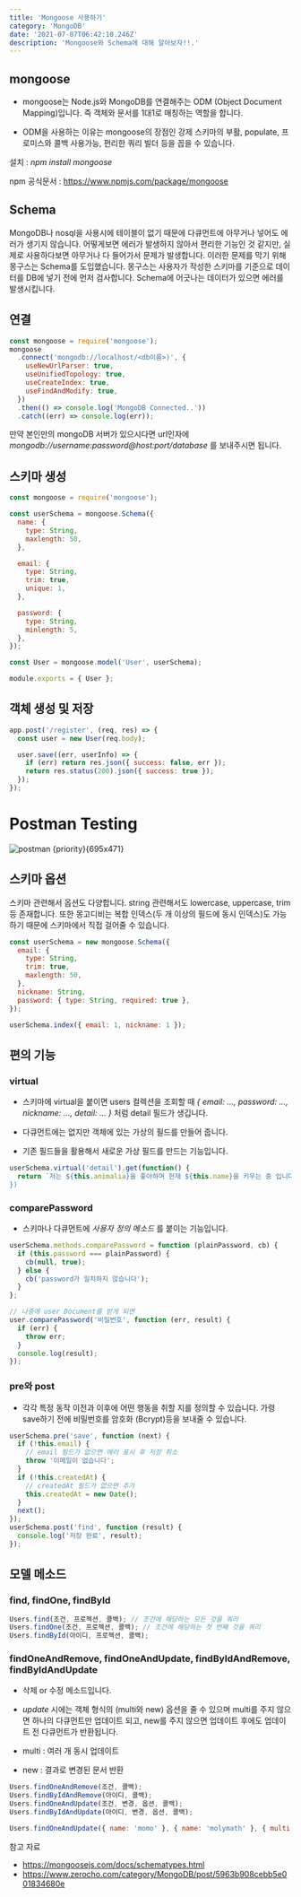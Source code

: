```yaml
---
title: 'Mongoose 사용하기'
category: 'MongoDB'
date: '2021-07-07T06:42:10.246Z'
description: 'Mongoose와 Schema에 대해 알아보자!!.'
---
```


## mongoose

- mongoose는 Node.js와 MongoDB를 연결해주는 ODM (Object Document Mapping)입니다. 즉 객체와 문서를 1대1로 매칭하는 역할을 합니다.

- ODM을 사용하는 이유는 mongoose의 장점인 강제 스키마의 부활, populate, 프로미스와 콜백 사용가능, 편리한 쿼리 빌더 등을 꼽을 수 있습니다.

설치 : _npm install mongoose_

npm 공식문서 : https://www.npmjs.com/package/mongoose

## Schema

MongoDB나 nosql을 사용시에 테이블이 없기 때문에 다큐먼트에 아무거나 넣어도 에러가 생기지 않습니다.
어떻게보면 에러가 발생하지 않아서 편리한 기능인 것 같지만, 실제로 사용하다보면 아무거나 다 들어가서 문제가 발생합니다.
이러한 문제를 막기 위해 몽구스는 Schema를 도입했습니다. 몽구스는 사용자가 작성한 스키마를 기준으로 데이터를 DB에 넣기 전에 먼저 검사합니다.
Schema에 어긋나는 데이터가 있으면 에러를 발생시킵니다.

## 연결

```js
const mongoose = require('mongoose');
mongoose
  .connect('mongodb://localhost/<db이름>)', {
    useNewUrlParser: true,
    useUnifiedTopology: true,
    useCreateIndex: true,
    useFindAndModify: true,
  })
  .then(() => console.log('MongoDB Connected..'))
  .catch((err) => console.log(err));
```

만약 본인만의 mongoDB 서버가 있으시다면 url인자에 _mongodb://username:password@host:port/database_ 를 보내주시면 됩니다.

## 스키마 생성

```js
const mongoose = require('mongoose');

const userSchema = mongoose.Schema({
  name: {
    type: String,
    maxlength: 50,
  },

  email: {
    type: String,
    trim: true,
    unique: 1,
  },

  password: {
    type: String,
    minlength: 5,
  },
});

const User = mongoose.model('User', userSchema);

module.exports = { User };
```

## 객체 생성 및 저장

```js
app.post('/register', (req, res) => {
  const user = new User(req.body);

  user.save((err, userInfo) => {
    if (err) return res.json({ success: false, err });
    return res.status(200).json({ success: true });
  });
});
```

# Postman Testing

![postman {priority}{695x471}](/images/postman.jpg)

## 스키마 옵션

스키마 관련해서 옵션도 다양합니다.
string 관련해서도 lowercase, uppercase, trim 등 존재합니다.
또한 몽고디비는 복합 인덱스(두 개 이상의 필드에 동시 인덱스)도 가능하기 때문에 스키마에서 직접 걸어줄 수 있습니다.

```js
const userSchema = new mongoose.Schema({
  email: {
    type: String,
    trim: true,
    maxlength: 50,
  },
  nickname: String,
  password: { type: String, required: true },
});

userSchema.index({ email: 1, nickname: 1 });
```

## 편의 기능

### virtual

- 스키마에 virtual을 붙이면 users 컬렉션을 조회할 때 _{ email: ..., password: ..., nickname: ..., detail: ... }_ 처럼 detail 필드가 생깁니다.

- 다큐먼트에는 없지만 객체에 있는 가상의 필드를 만들어 줍니다.

- 기존 필드들을 활용해서 새로운 가상 필드를 만드는 기능입니다.

```js
userSchema.virtual('detail').get(function() {
  return `저는 ${this.animalia}을 좋아하며 현재 ${this.name}을 키우는 중 입니다.
})
```

### comparePassword

- 스키마나 다큐먼트에 _사용자 정의 메소드_ 를 붙이는 기능입니다.

```js
userSchema.methods.comparePassword = function (plainPassword, cb) {
  if (this.password === plainPassword) {
    cb(null, true);
  } else {
    cb('password가 일치하지 않습니다');
  }
};
```

```js
// 나중에 user Document를 받게 되면
user.comparePassword('비밀번호', function (err, result) {
  if (err) {
    throw err;
  }
  console.log(result);
});
```

### pre와 post

- 각각 특정 동작 이전과 이후에 어떤 행동을 취할 지를 정의할 수 있습니다. 가령 save하기 전에 비밀번호를 암호화 (Bcrypt)등을 보내줄 수 있습니다.

```js
userSchema.pre('save', function (next) {
  if (!this.email) {
    // email 필드가 없으면 에러 표시 후 저장 취소
    throw '이메일이 없습니다';
  }
  if (!this.createdAt) {
    // createdAt 필드가 없으면 추가
    this.createdAt = new Date();
  }
  next();
});
userSchema.post('find', function (result) {
  console.log('저장 완료', result);
});
```

## 모델 메소드

### find, findOne, findById

```js
Users.find(조건, 프로젝션, 콜백); // 조건에 해당하는 모든 것을 쿼리
Users.findOne(조건, 프로젝션, 콜백); // 조건에 해당하는 첫 번째 것을 쿼리
Users.findById(아이디, 프로젝션, 콜백);
```

### findOneAndRemove, findOneAndUpdate, findByIdAndRemove, findByIdAndUpdate

- 삭제 or 수정 메소드입니다.

- _update_ 시에는 객체 형식의 (multi와 new) 옵션을 줄 수 있으며 multi를 주지 않으면 하나의 다큐먼트만 업데이트 되고, new를 주지 않으면 업데이트 후에도 업데이트 전 다큐먼트가 반환됩니다.
- multi : 여러 개 동시 업데이트
- new : 결과로 변경된 문서 반환

```js
Users.findOneAndRemove(조건, 콜백);
Users.findByIdAndRemove(아이디, 콜백);
Users.findOneAndUpdate(조건, 변경, 옵션, 콜백);
Users.findByIdAndUpdate(아이디, 변경, 옵션, 콜백);
```

```js
Users.findOneAndUpdate({ name: 'momo' }, { name: 'molymath' }, { multi: true, new: true }); // 예시
```

참고 자료

- https://mongoosejs.com/docs/schematypes.html
- https://www.zerocho.com/category/MongoDB/post/5963b908cebb5e001834680e

